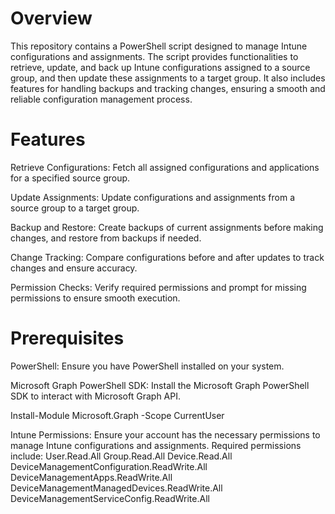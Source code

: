 # Overview

This repository contains a PowerShell script designed to manage Intune configurations and assignments. The script provides functionalities to retrieve, update, and back up Intune configurations assigned to a source group, and then update these assignments to a target group. It also includes features for handling backups and tracking changes, ensuring a smooth and reliable configuration management process.

# Features

Retrieve Configurations: Fetch all assigned configurations and applications for a specified source group.

Update Assignments: Update configurations and assignments from a source group to a target group.

Backup and Restore: Create backups of current assignments before making changes, and restore from backups if needed.

Change Tracking: Compare configurations before and after updates to track changes and ensure accuracy.

Permission Checks: Verify required permissions and prompt for missing permissions to ensure smooth execution.

# Prerequisites

PowerShell: Ensure you have PowerShell installed on your system.

Microsoft Graph PowerShell SDK: Install the Microsoft Graph PowerShell SDK to interact with Microsoft Graph API.

Install-Module Microsoft.Graph -Scope CurrentUser

Intune Permissions: Ensure your account has the necessary permissions to manage Intune configurations and assignments. Required permissions include:
User.Read.All
Group.Read.All
Device.Read.All
DeviceManagementConfiguration.ReadWrite.All
DeviceManagementApps.ReadWrite.All
DeviceManagementManagedDevices.ReadWrite.All
DeviceManagementServiceConfig.ReadWrite.All

